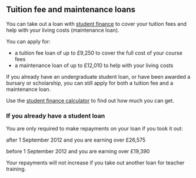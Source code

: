 ## Tuition fee and maintenance loans

You can take out a loan with [student
finance](https://www.gov.uk/teacher-training-funding) to cover your
tuition fees and help with your living costs (maintenance loan).

You can apply for:

  - a tuition fee loan of up to £9,250 to cover the full cost of your
    course fees
  - a maintenance loan of up to £12,010 to help with your living costs

If you already have an undergraduate student loan, or have been awarded
a bursary or scholarship, you can still apply for both a tuition fee and
a maintenance loan.

Use the [student finance calculator](https://www.gov.uk/student-finance-calculator)
to find out how much you can get.

### If you already have a student loan

You are only required to make repayments on your loan if you took it
out:

after 1 September 2012 and you are earning over £26,575

before 1 September 2012 and you are earning over £19,390

Your repayments will not increase if you take out another loan for
teacher training.
